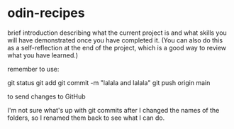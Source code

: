 # odin-recipes

brief introduction describing what the current project is and what skills you will have demonstrated once you have completed it. (You can also do this as a self-reflection at the end of the project, which is a good way to review what you have learned.)

remember to use:

git status
git add
git commit -m "lalala and lalala"
git push origin main


to send changes to GitHub


I'm not sure what's up with git commits after I changed the names of the folders, so I renamed them back to see what I can do.